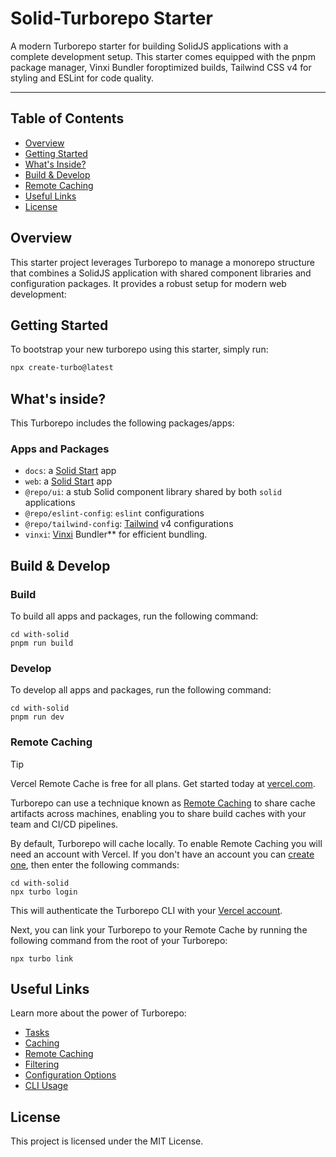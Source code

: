 # Solid-Turborepo Starter

A modern Turborepo starter for building SolidJS applications with a complete development setup. This starter comes equipped with the pnpm package manager, Vinxi Bundler foroptimized builds, Tailwind CSS v4 for styling and ESLint for code quality.

---

## Table of Contents

- [Overview](#overview)
- [Getting Started](#getting-started)
- [What's Inside?](#whats-inside)
- [Build & Develop](#build--develop)
- [Remote Caching](#remote-caching)
- [Useful Links](#useful-links)
- [License](#license)

## Overview

This starter project leverages Turborepo to manage a monorepo structure that combines a SolidJS application with shared component libraries and configuration packages. It provides a robust setup for modern web development:

## Getting Started

To bootstrap your new turborepo using this starter, simply run:

```sh
npx create-turbo@latest
```

## What's inside?

This Turborepo includes the following packages/apps:

### Apps and Packages

- `docs`: a [Solid Start](https://start.solidjs.com/) app
- `web`: a [Solid Start](https://start.solidjs.com/) app
- `@repo/ui`: a stub Solid component library shared by both `solid` applications
- `@repo/eslint-config`: `eslint` configurations
- `@repo/tailwind-config`: [Tailwind](https://tailwindcss.com/) v4 configurations
- `vinxi`: [Vinxi](https://vinxi.vercel.app/) Bundler\*\* for efficient bundling.

## Build & Develop

### Build

To build all apps and packages, run the following command:

```
cd with-solid
pnpm run build
```

### Develop

To develop all apps and packages, run the following command:

```
cd with-solid
pnpm run dev
```

### Remote Caching

> [!TIP]
> Vercel Remote Cache is free for all plans. Get started today at [vercel.com](https://vercel.com/signup?/signup?utm_source=remote-cache-sdk&utm_campaign=free_remote_cache).

Turborepo can use a technique known as [Remote Caching](https://turborepo.com/docs/core-concepts/remote-caching) to share cache artifacts across machines, enabling you to share build caches with your team and CI/CD pipelines.

By default, Turborepo will cache locally. To enable Remote Caching you will need an account with Vercel. If you don't have an account you can [create one](https://vercel.com/signup?utm_source=turborepo-examples), then enter the following commands:

```
cd with-solid
npx turbo login
```

This will authenticate the Turborepo CLI with your [Vercel account](https://vercel.com/docs/concepts/personal-accounts/overview).

Next, you can link your Turborepo to your Remote Cache by running the following command from the root of your Turborepo:

```
npx turbo link
```

## Useful Links

Learn more about the power of Turborepo:

- [Tasks](https://turborepo.com/docs/crafting-your-repository/running-tasks)
- [Caching](https://turborepo.com/docs/crafting-your-repository/caching)
- [Remote Caching](https://turborepo.com/docs/core-concepts/remote-caching)
- [Filtering](https://turborepo.com/docs/crafting-your-repository/running-tasks#using-filters)
- [Configuration Options](https://turborepo.com/docs/reference/configuration)
- [CLI Usage](https://turborepo.com/docs/reference/command-line-reference)

## License

This project is licensed under the MIT License.
